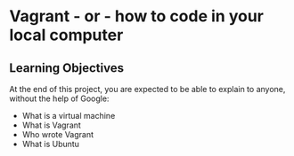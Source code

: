 # Vagrant - or - how to code in your local computer
## Learning Objectives

At the end of this project, you are expected to be able to explain to anyone, without the help of Google:





* What is a virtual machine
* What is Vagrant
* Who wrote Vagrant
* What is Ubuntu
